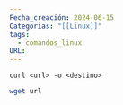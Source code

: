 ```yaml
---
Fecha_creación: 2024-06-15
Categorias: "[[Linux]]"
tags:
  - comandos_linux
URL:
---
```


`curl <url> -o <destino>`


```bash
wget url
```
